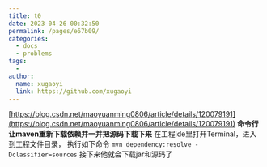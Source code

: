 ```yaml
---
title: t0
date: 2023-04-26 00:32:50
permalink: /pages/e67b09/
categories:
  - docs
  - problems
tags:
  - 
author: 
  name: xugaoyi
  link: https://github.com/xugaoyi
---
```

[https://blog.csdn.net/maoyuanming0806/article/details/120079191](https://blog.csdn.net/maoyuanming0806/article/details/120079191)
**命令行让maven重新下载依赖并一并把源码下载下来**
在工程ide里打开Terminal，进入到工程文件目录，
执行如下命令
`mvn dependency:resolve -Dclassifier=sources`
接下来他就会下载jar和源码了

